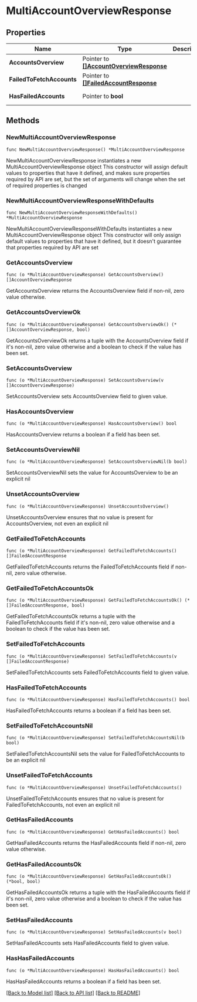 # MultiAccountOverviewResponse

## Properties

Name | Type | Description | Notes
------------ | ------------- | ------------- | -------------
**AccountsOverview** | Pointer to [**[]AccountOverviewResponse**](AccountOverviewResponse.md) |  | [optional] [readonly] 
**FailedToFetchAccounts** | Pointer to [**[]FailedAccountResponse**](FailedAccountResponse.md) |  | [optional] [readonly] 
**HasFailedAccounts** | Pointer to **bool** |  | [optional] [readonly] 

## Methods

### NewMultiAccountOverviewResponse

`func NewMultiAccountOverviewResponse() *MultiAccountOverviewResponse`

NewMultiAccountOverviewResponse instantiates a new MultiAccountOverviewResponse object
This constructor will assign default values to properties that have it defined,
and makes sure properties required by API are set, but the set of arguments
will change when the set of required properties is changed

### NewMultiAccountOverviewResponseWithDefaults

`func NewMultiAccountOverviewResponseWithDefaults() *MultiAccountOverviewResponse`

NewMultiAccountOverviewResponseWithDefaults instantiates a new MultiAccountOverviewResponse object
This constructor will only assign default values to properties that have it defined,
but it doesn't guarantee that properties required by API are set

### GetAccountsOverview

`func (o *MultiAccountOverviewResponse) GetAccountsOverview() []AccountOverviewResponse`

GetAccountsOverview returns the AccountsOverview field if non-nil, zero value otherwise.

### GetAccountsOverviewOk

`func (o *MultiAccountOverviewResponse) GetAccountsOverviewOk() (*[]AccountOverviewResponse, bool)`

GetAccountsOverviewOk returns a tuple with the AccountsOverview field if it's non-nil, zero value otherwise
and a boolean to check if the value has been set.

### SetAccountsOverview

`func (o *MultiAccountOverviewResponse) SetAccountsOverview(v []AccountOverviewResponse)`

SetAccountsOverview sets AccountsOverview field to given value.

### HasAccountsOverview

`func (o *MultiAccountOverviewResponse) HasAccountsOverview() bool`

HasAccountsOverview returns a boolean if a field has been set.

### SetAccountsOverviewNil

`func (o *MultiAccountOverviewResponse) SetAccountsOverviewNil(b bool)`

 SetAccountsOverviewNil sets the value for AccountsOverview to be an explicit nil

### UnsetAccountsOverview
`func (o *MultiAccountOverviewResponse) UnsetAccountsOverview()`

UnsetAccountsOverview ensures that no value is present for AccountsOverview, not even an explicit nil
### GetFailedToFetchAccounts

`func (o *MultiAccountOverviewResponse) GetFailedToFetchAccounts() []FailedAccountResponse`

GetFailedToFetchAccounts returns the FailedToFetchAccounts field if non-nil, zero value otherwise.

### GetFailedToFetchAccountsOk

`func (o *MultiAccountOverviewResponse) GetFailedToFetchAccountsOk() (*[]FailedAccountResponse, bool)`

GetFailedToFetchAccountsOk returns a tuple with the FailedToFetchAccounts field if it's non-nil, zero value otherwise
and a boolean to check if the value has been set.

### SetFailedToFetchAccounts

`func (o *MultiAccountOverviewResponse) SetFailedToFetchAccounts(v []FailedAccountResponse)`

SetFailedToFetchAccounts sets FailedToFetchAccounts field to given value.

### HasFailedToFetchAccounts

`func (o *MultiAccountOverviewResponse) HasFailedToFetchAccounts() bool`

HasFailedToFetchAccounts returns a boolean if a field has been set.

### SetFailedToFetchAccountsNil

`func (o *MultiAccountOverviewResponse) SetFailedToFetchAccountsNil(b bool)`

 SetFailedToFetchAccountsNil sets the value for FailedToFetchAccounts to be an explicit nil

### UnsetFailedToFetchAccounts
`func (o *MultiAccountOverviewResponse) UnsetFailedToFetchAccounts()`

UnsetFailedToFetchAccounts ensures that no value is present for FailedToFetchAccounts, not even an explicit nil
### GetHasFailedAccounts

`func (o *MultiAccountOverviewResponse) GetHasFailedAccounts() bool`

GetHasFailedAccounts returns the HasFailedAccounts field if non-nil, zero value otherwise.

### GetHasFailedAccountsOk

`func (o *MultiAccountOverviewResponse) GetHasFailedAccountsOk() (*bool, bool)`

GetHasFailedAccountsOk returns a tuple with the HasFailedAccounts field if it's non-nil, zero value otherwise
and a boolean to check if the value has been set.

### SetHasFailedAccounts

`func (o *MultiAccountOverviewResponse) SetHasFailedAccounts(v bool)`

SetHasFailedAccounts sets HasFailedAccounts field to given value.

### HasHasFailedAccounts

`func (o *MultiAccountOverviewResponse) HasHasFailedAccounts() bool`

HasHasFailedAccounts returns a boolean if a field has been set.


[[Back to Model list]](../README.md#documentation-for-models) [[Back to API list]](../README.md#documentation-for-api-endpoints) [[Back to README]](../README.md)


